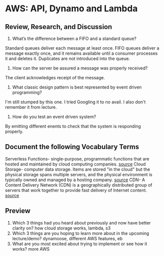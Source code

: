 # AWS: API, Dynamo and Lambda

## Review, Research, and Discussion
1. What’s the difference between a FIFO and a standard queue? 

Standard queues deliver each message at least once. FIFO queues deliver a message exactly once, and it remains available until a consumer processes it and deletes it. Duplicates are not introduced into the queue.

1. How can the server be assured a message was properly received?

The client acknowledges receipt of the message. 
1. What classic design pattern is best represented by event driven programming?

I'm still stumped by this one. I tried Googling it to no avail. I also don't remember it from lecture. 

1. How do you test an event driven system?

By emitting different enents to check that the system is responding properly. 

## Document the following Vocabulary Terms
Serverless Functions- single-purpose, programmatic functions that are hosted and maintained by cloud computing companies. [source](https://www.pubnub.com/blog/what-is-a-serverless-function/)
Cloud Storage- computer data storage. Items are stored "in the cloud" but the physical storage spans multiple servers, and the physical environment is typically owned and managed by a hosting company. [source](https://en.wikipedia.org/wiki/Cloud_storage)
CDN- A Content Delivery Network (CDN) is a geographically distributed group of servers that work together to provide fast delivery of Internet content. [source](https://cyberhoot.com/cybrary/content-delivery-network-cdn/)

## Preview
1. Which 3 things had you heard about previously and now have better clarity on?
how cloud storage works, lambda, s3
1. Which 3 things are you hoping to learn more about in the upcoming lecture/demo?
dynamoose, different AWS features, eb
1. What are you most excited about trying to implement or see how it works?
more AWS